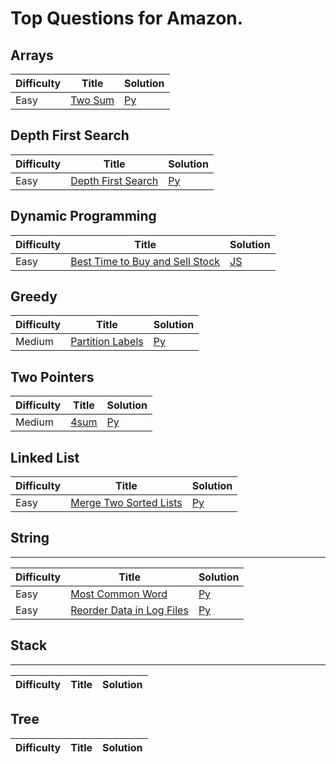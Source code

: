 # Top Questions for Amazon.

## Arrays

| Difficulty | Title | Solution |
| ---------- | ----- | -------- |
| Easy | [Two Sum](https://leetcode.com/problems/two-sum/) | [Py](./arrays/two-sum.py) |

## Depth First Search

| Difficulty | Title | Solution |
| ---------- | ----- | -------- |
| Easy | [Depth First Search](https://leetcode.com/problems/flood-fill/) | [Py](./depth-first-search/flood-fill.py) |

## Dynamic Programming

| Difficulty | Title | Solution |
| ---------- | ----- | -------- |
| Easy | [Best Time to Buy and Sell Stock](https://leetcode.com/problems/best-time-to-buy-and-sell-stock/) | [JS](./dynamic-programming/best-time-to-buy-and-sell-stock.js) |

## Greedy

| Difficulty | Title | Solution |
| ---------- | ----- | -------- |
| Medium | [Partition Labels](https://leetcode.com/problems/partition-labels/) | [Py](./greedy/partition-labels.py) |

## Two Pointers

| Difficulty | Title | Solution |
| ---------- | ----- | -------- |
| Medium | [4sum](https://leetcode.com/problems/4sum/) | [Py](./two-pointers/4sum.py) |


## Linked List

| Difficulty | Title | Solution |
| ---------- | ----- | -------- |
| Easy | [Merge Two Sorted Lists](https://leetcode.com/problems/merge-two-sorted-lists/) | [Py](./linked-list/merge-two-sorted-lists.py) |

## String
--------

| Difficulty | Title | Solution |
| ---------- | ----- | -------- |
| Easy | [Most Common Word](https://leetcode.com/problems/most-common-word/) | [Py](./string/most-common-word/.py) |
| Easy | [Reorder Data in Log Files](https://leetcode.com/problems/reorder-data-in-log-files/) | [Py](./string/reorder-data-in-log-files.py) |


## Stack
--------

| Difficulty | Title | Solution |
| ---------- | ----- | -------- |


## Tree

| Difficulty | Title | Solution |
| ---------- | ----- | -------- |
